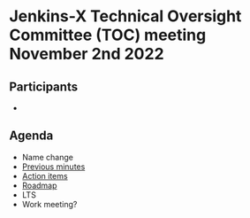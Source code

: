 # Jenkins-X Technical Oversight Committee (TOC) meeting November 2nd 2022

## Participants

- <fill in>

## Agenda

- Name change
- [Previous minutes](2022-10-20.md)
- [Action items](https://github.com/orgs/jenkins-x/projects/21/views/1)
- [Roadmap](https://github.com/orgs/jenkins-x/projects/13)
- LTS
- Work meeting?
